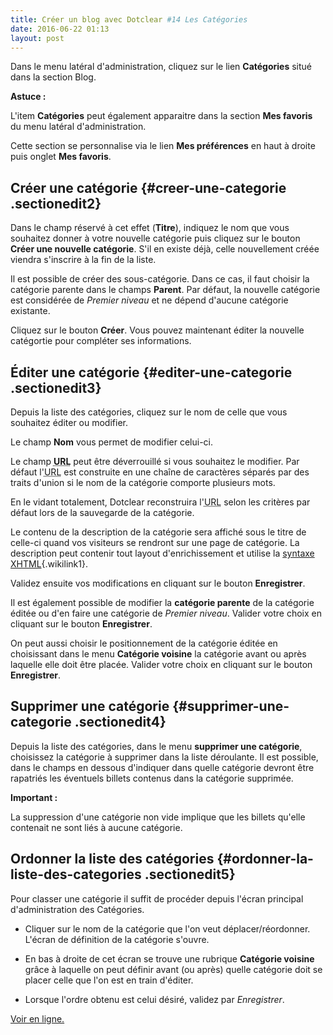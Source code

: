 ```yaml
---
title: Créer un blog avec Dotclear #14 Les Catégories
date: 2016-06-22 01:13
layout: post
---
```


<div class="level1">

Dans le menu latéral d'administration, cliquez sur le lien
**Catégories** situé dans la section Blog.

<div class="wikinote notetip">

**Astuce :**

L'item **Catégories** peut également apparaitre dans la section **Mes
favoris** du menu latéral d'administration.

Cette section se personnalise via le lien **Mes préférences** en haut à
droite puis onglet **Mes favoris**.

Créer une catégorie {#creer-une-categorie .sectionedit2}
-------------------

<div class="level2">

Dans le champ réservé à cet effet (**Titre**), indiquez le nom que vous
souhaitez donner à votre nouvelle catégorie puis cliquez sur le bouton
**Créer une nouvelle catégorie**. S'il en existe déjà, celle
nouvellement créée viendra s'inscrire à la fin de la liste.

Il est possible de créer des sous-catégorie. Dans ce cas, il faut
choisir la catégorie parente dans le champs **Parent**. Par défaut, la
nouvelle catégorie est considérée de *Premier niveau* et ne dépend
d'aucune catégorie existante.

Cliquez sur le bouton **Créer**. Vous pouvez maintenant éditer la
nouvelle catégortie pour compléter ses informations.

</div>

Éditer une catégorie {#editer-une-categorie .sectionedit3}
--------------------

<div class="level2">

Depuis la liste des catégories, cliquez sur le nom de celle que vous
souhaitez éditer ou modifier.

Le champ **Nom** vous permet de modifier celui-ci.

Le champ **<abbr title="Uniform Resource Locator">URL</abbr>** peut être
déverrouillé si vous souhaitez le modifier. Par défaut
l'<abbr title="Uniform Resource Locator">URL</abbr> est construite en
une chaîne de caractères séparés par des traits d'union si le nom de la
catégorie comporte plusieurs mots.

En le vidant totalement, Dotclear reconstruira
l'<abbr title="Uniform Resource Locator">URL</abbr> selon les critères
par défaut lors de la sauvegarde de la catégorie.

Le contenu de la description de la catégorie sera affiché sous le titre
de celle-ci quand vos visiteurs se rendront sur une page de catégorie.
La description peut contenir tout layout d'enrichissement et utilise la
[syntaxe
XHTML](https://fr.dotclear.org/documentation/2.0/usage/syntaxes "2.0:usage:syntaxes"){.wikilink1}.

Validez ensuite vos modifications en cliquant sur le bouton
**Enregistrer**.

Il est également possible de modifier la **catégorie parente** de la
catégorie éditée ou d'en faire une catégorie de *Premier niveau*.
Valider votre choix en cliquant sur le bouton **Enregistrer**.

On peut aussi choisir le positionnement de la catégorie éditée en
choisissant dans le menu **Catégorie voisine** la catégorie avant ou
après laquelle elle doit être placée. Valider votre choix en cliquant
sur le bouton **Enregistrer**.

</div>

Supprimer une catégorie {#supprimer-une-categorie .sectionedit4}
-----------------------

<div class="level2">

Depuis la liste des catégories, dans le menu **supprimer une
catégorie**, choisissez la catégorie à supprimer dans la liste
déroulante. Il est possible, dans le champs en dessous d'indiquer dans
quelle catégorie devront être rapatriés les éventuels billets contenus
dans la catégorie supprimée.

<div class="wikinote noteimportant">

**Important :**

La suppression d'une catégorie non vide implique que les billets qu'elle
contenait ne sont liés à aucune catégorie.

</div>

</div>

Ordonner la liste des catégories {#ordonner-la-liste-des-categories .sectionedit5}
--------------------------------

<div class="level2">

Pour classer une catégorie il suffit de procéder depuis l'écran
principal d'administration des Catégories.

-   <div class="li">

    Cliquer sur le nom de la catégorie que l'on
    veut déplacer/réordonner. L'écran de définition de la
    catégorie s'ouvre.

    </div>

-   <div class="li">

    En bas à droite de cet écran se trouve une rubrique **Catégorie
    voisine** grâce à laquelle on peut définir avant (ou après) quelle
    catégorie doit se placer celle que l'on est en train d'éditer.

    </div>

-   <div class="li">

    Lorsque l'ordre obtenu est celui désiré, validez par *Enregistrer*.

    </div>

<div class="li">

[Voir en
ligne.](https://fr.dotclear.org/documentation/2.0/usage/categories)

</div>

</div>

</div>

</div>
